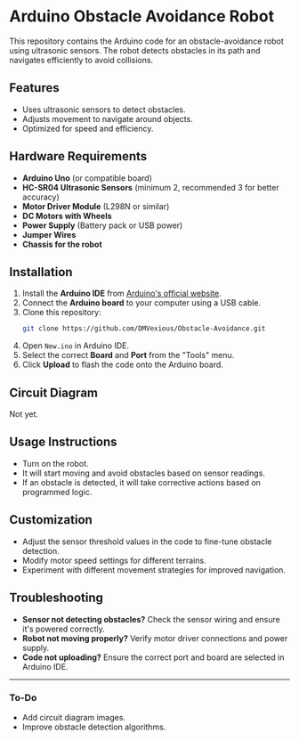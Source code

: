 # Arduino Obstacle Avoidance Robot

This repository contains the Arduino code for an obstacle-avoidance robot using ultrasonic sensors. The robot detects obstacles in its path and navigates efficiently to avoid collisions.

## Features
- Uses ultrasonic sensors to detect obstacles.
- Adjusts movement to navigate around objects.
- Optimized for speed and efficiency.

## Hardware Requirements
- **Arduino Uno** (or compatible board)
- **HC-SR04 Ultrasonic Sensors** (minimum 2, recommended 3 for better accuracy)
- **Motor Driver Module** (L298N or similar)
- **DC Motors with Wheels**
- **Power Supply** (Battery pack or USB power)
- **Jumper Wires**
- **Chassis for the robot**

## Installation
1. Install the **Arduino IDE** from [Arduino's official website](https://www.arduino.cc/en/software).
2. Connect the **Arduino board** to your computer using a USB cable.
3. Clone this repository:
   ```sh
   git clone https://github.com/DMVexious/Obstacle-Avoidance.git
   ```
4. Open `New.ino` in Arduino IDE.
5. Select the correct **Board** and **Port** from the "Tools" menu.
6. Click **Upload** to flash the code onto the Arduino board.

## Circuit Diagram
Not yet.

## Usage Instructions
- Turn on the robot.
- It will start moving and avoid obstacles based on sensor readings.
- If an obstacle is detected, it will take corrective actions based on programmed logic.

## Customization
- Adjust the sensor threshold values in the code to fine-tune obstacle detection.
- Modify motor speed settings for different terrains.
- Experiment with different movement strategies for improved navigation.

## Troubleshooting
- **Sensor not detecting obstacles?** Check the sensor wiring and ensure it's powered correctly.
- **Robot not moving properly?** Verify motor driver connections and power supply.
- **Code not uploading?** Ensure the correct port and board are selected in Arduino IDE.

---

### To-Do
- Add circuit diagram images.
- Improve obstacle detection algorithms.


